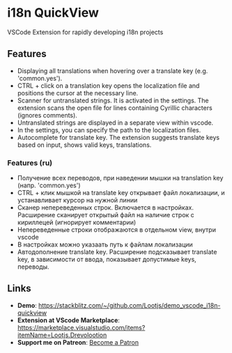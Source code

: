 # i18n QuickView

VSCode Extension for rapidly developing i18n projects

## Features
- Displaying all translations when hovering over a translate key (e.g. 'common.yes').
- CTRL + click on a translation key opens the localization file and positions the cursor at the necessary line.
- Scanner for untranslated strings. It is activated in the settings. The extension scans the open file for lines containing Cyrillic characters (ignores comments).
- Untranslated strings are displayed in a separate view within vscode.
- In the settings, you can specify the path to the localization files.
- Autocomplete for translate key. The extension suggests translate keys based on input, shows valid keys, translations.

### Features (ru)
- Получение всех переводов, при наведении мышки на translation key (напр. 'common.yes')
- CTRL + клик мышкой на translate key открывает файл локализации, и устанавливает курсор на нужной линии
- Сканер непереведенных строк. Включается в настройках. Расширение сканирует открытый файл на наличие строк с кириллецей (игнорирует комментарии)
- Непереведенные строки отображаются в отдельном view, внутри vscode
- В настройках можно указаать путь к файлам локализации
- Автодополнение translate key. Расширение подсказывает translate key, в зависимости от ввода, показывает допустимые keys, переводы.

## Links

- **Demo**: https://stackblitz.com/~/github.com/Lootjs/demo_vscode_i18n-quickview
- **Extension at VScode Marketplace**: https://marketplace.visualstudio.com/items?itemName=Lootjs.Drevolootion
- **Support me on Patreon**: [Become a Patron](https://www.patreon.com/user?u=45269161)
